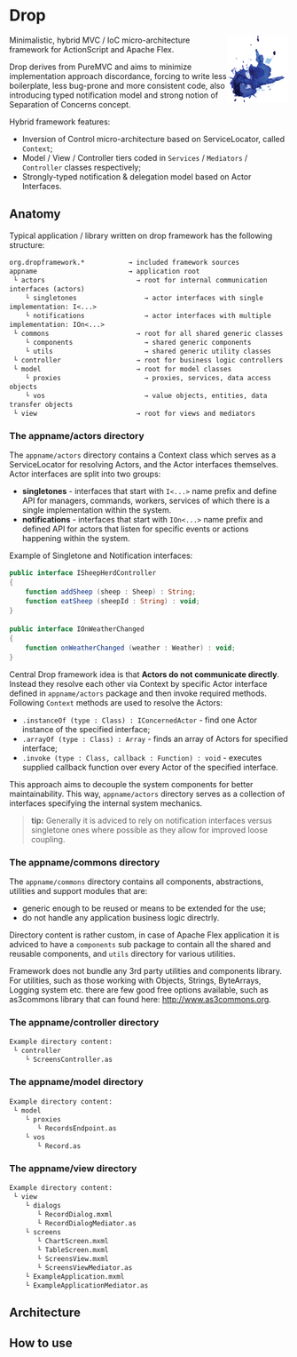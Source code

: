 # Drop

<img src="/docs/logo.png" align="right"></img>
Minimalistic, hybrid MVC / IoC micro-architecture framework for ActionScript and Apache Flex.

Drop derives from PureMVC and aims to minimize implementation approach discordance, forcing to write less boilerplate, less bug-prone and more consistent code, also introducing typed notification model and strong notion of Separation of Concerns concept.

Hybrid framework features:
* Inversion of Control micro-architecture based on ServiceLocator, called `Context`;
* Model / View / Controller tiers coded in `Services` / `Mediators` / `Controller` classes respectively;
* Strongly-typed notification & delegation model based on Actor Interfaces.


## Anatomy

Typical application / library written on drop framework has the following structure:
```
org.dropframework.*           → included framework sources
appname                       → application root
 └ actors                       → root for internal communication interfaces (actors)
    └ singletones                 → actor interfaces with single implementation: I<...>
    └ notifications               → actor interfaces with multiple implementation: IOn<...>
 └ commons                      → root for all shared generic classes
    └ components                  → shared generic components
    └ utils                       → shared generic utility classes
 └ controller                   → root for business logic controllers
 └ model                        → root for model classes
    └ proxies                     → proxies, services, data access objects
    └ vos                         → value objects, entities, data transfer objects
 └ view                         → root for views and mediators
```
 
### The appname/actors directory

The `appname/actors` directory contains a Context class which serves as a ServiceLocator for resolving Actors, and the Actor interfaces themselves. Actor interfaces are split into two groups:
* **singletones** - interfaces that start with `I<...>` name prefix and define API for managers, commands, workers, services of which there is a single implementation within the system.
* **notifications** - interfaces that start with `IOn<...>` name prefix and defined API for actors that listen for specific events or actions happening within the system.

Example of Singletone and Notification interfaces:
```actionscript
public interface ISheepHerdController
{
	function addSheep (sheep : Sheep) : String;	
	function eatSheep (sheepId : String) : void;
}

public interface IOnWeatherChanged
{
	function onWeatherChanged (weather : Weather) : void;
}
```

Central Drop framework idea is that **Actors do not communicate directly**. Instead they resolve each other via Context by specific Actor interface defined in `appname/actors` package and then invoke required methods. Following `Context` methods are used to resolve the Actors:
* `.instanceOf (type : Class) : IConcernedActor` - find one Actor instance of the specified interface;
* `.arrayOf (type : Class) : Array` - finds an array of Actors for specified interface;
* `.invoke (type : Class, callback : Function) : void` - executes supplied callback function over every Actor of the specified interface.

This approach aims to decouple the system components for better maintainability. This way, `appname/actors` directory serves as a collection of interfaces specifying the internal system mechanics.

> **tip:** Generally it is adviced to rely on notification interfaces versus singletone ones where possible as they allow for improved loose coupling.

 
### The appname/commons directory

The `appname/commons` directory contains all components, abstractions, utilities and support modules that are:
* generic enough to be reused or means to be extended for the use;
* do not handle any application business logic directrly.

Directory content is rather custom, in case of Apache Flex application it is adviced to have a `components` sub package to contain all the shared and reusable components, and `utils` directory for various utilities.

Framework does not bundle any 3rd party utilities and components library. For utilities, such as those working with Objects, Strings, ByteArrays, Logging system etc. there are few good free options available, such as as3commons library that can found here: http://www.as3commons.org.


### The appname/controller directory
```
Example directory content:
 └ controller                       
    └ ScreensController.as
```
 
### The appname/model directory
```
Example directory content:
 └ model         
    └ proxies
       └ RecordsEndpoint.as
    └ vos                             
       └ Record.as
```
	
### The appname/view directory
```
Example directory content:
 └ view                
    └ dialogs
	   └ RecordDialog.mxml
	   └ RecordDialogMediator.as
    └ screens
	   └ ChartScreen.mxml
	   └ TableScreen.mxml	   
	   └ ScreensView.mxml
	   └ ScreensViewMediator.as
    └ ExampleApplication.mxml
    └ ExampleApplicationMediator.as	
```
 

## Architecture


## How to use

